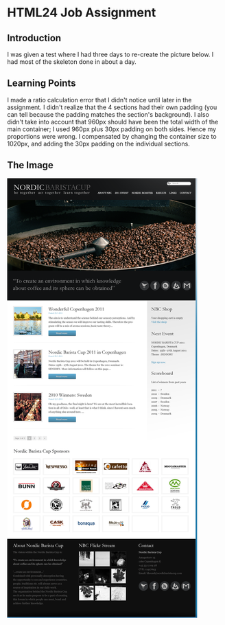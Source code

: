 HTML24 Job Assignment
============

Introduction
-------
I was given a test where I had three days to re-create the picture below. I had most of the skeleton done in about a day.

Learning Points
-------
I made a ratio calculation error that I didn't notice until later in the assignment. I didn't realize that the 4 sections had their own padding 
(you can tell because the padding matches the section's background). I also didn't take into account that 960px should have been the total width 
of the main container; I used 960px plus 30px padding on both sides. Hence my proportions were wrong. I compensated by changing the container size 
to 1020px, and adding the 30px padding on the individual sections.

The Image
-------
![Design](/screenshots/website-design.png?raw=true "The Design")

